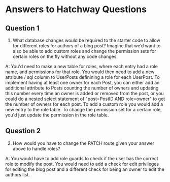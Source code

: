 # Answers to Hatchway Questions

## Question 1
1. What database changes would be required to the starter code to allow for different roles for authors of a blog post? Imagine that we’d want to also be able to add custom roles and change the permission sets for certain roles on the fly without any code changes.


A: You'd need to make a new table for roles, where each entry had a role name, and permissions for that role. You would then need to add a new attribute / sql column to UserPosts
    definining a role for each UserPost. To implement having at least one owner for each Post, you can either add an additional attribute to Posts counting the number of owners and
    updating this number every time an owner is added or removed from the post, or you could do a nested select statement of "post=PostID AND role=owner" to get the number of owners for each post.
    To add a custom role you would add a new entry to the role table. To change the permission set for a certain role, you'd just update the permission in the role table.

## Question 2
2. How would you have to change the PATCH route given your answer above to handle roles?


A: You would have to add role guards to check if the user has the correct role to modify the post. You would need to add a check for edit privileges for editing the blog post and a different check for being an owner to edit the authors list.